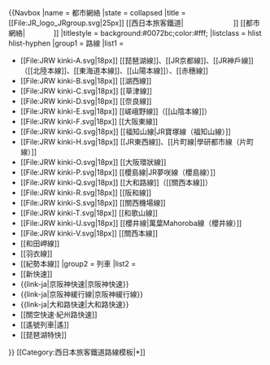 {{Navbox
|name = 都市網絡
|state = collapsed
|title = [[File:JR_logo_JRgroup.svg|25px]] [[西日本旅客鐵道|<span style="color:#fff;">西日本旅客鐵道</span>]] [[都市網絡|<span style="color:#fff;">都市網絡</span>]]
|titlestyle = background:#0072bc;color:#fff;
|listclass = hlist hlist-hyphen 
|group1 = 路線
|list1 =
* [[File:JRW kinki-A.svg|18px]] [[琵琶湖線]]、[[JR京都線]]、[[JR神戶線]]（[[北陸本線]]、[[東海道本線]]、[[山陽本線]]）、[[赤穗線]]
* [[File:JRW kinki-B.svg|18px]] [[湖西線]]
* [[File:JRW kinki-C.svg|18px]] [[草津線]]
* [[File:JRW kinki-D.svg|18px]] [[奈良線]]
* [[File:JRW kinki-E.svg|18px]] [[嵯峨野線]]（[[山陰本線]]）
* [[File:JRW kinki-F.svg|18px]] [[大阪東線]]
* [[File:JRW kinki-G.svg|18px]] [[福知山線|JR寶塚線（福知山線）]]
* [[File:JRW kinki-H.svg|18px]] [[JR東西線]]、[[片町線|學研都市線（片町線）]]
* [[File:JRW kinki-O.svg|18px]] [[大阪環狀線]]
* [[File:JRW kinki-P.svg|18px]] [[櫻島線|JR夢咲線（櫻島線）]]
* [[File:JRW kinki-Q.svg|18px]] [[大和路線]]（[[關西本線]]）
* [[File:JRW kinki-R.svg|18px]] [[阪和線]]
* [[File:JRW kinki-S.svg|18px]] [[關西機場線]]
* [[File:JRW kinki-T.svg|18px]] [[和歌山線]]
* [[File:JRW kinki-U.svg|18px]] [[櫻井線|萬葉Mahoroba線（櫻井線）]]
* [[File:JRW kinki-V.svg|18px]] [[關西本線]]
* [[和田岬線]]
* [[羽衣線]]
* [[紀勢本線]]
|group2 = 列車
|list2 =
* [[新快速]]
* {{link-ja|京阪神快速|京阪神快速}}
* {{link-ja|京阪神緩行線|京阪神緩行線}}
* {{link-ja|大和路快速|大和路快速}}
* [[關空快速·紀州路快速]]
* [[遙號列車|遙]]
* [[琵琶湖特快]]
<!--特急はアーバン区間で完結する列車のみ記載-->
}}<noinclude>
[[Category:西日本旅客鐵道路線模板|*]]
</noinclude>